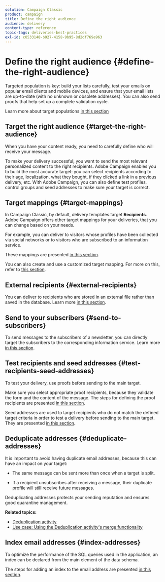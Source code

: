 ```yaml
---
solution: Campaign Classic
product: campaign
title: Define the right audience
audience: delivery
content-type: reference
topic-tags: deliveries-best-practices
exl-id: c0533148-b027-4158-9b95-8d2df769e963
---
```

# Define the right audience {#define-the-right-audience}

Targeted population is key: build your lists carefully, test your emails on popular email clients and mobile devices, and ensure that your email lists are up-to-date (with no unknown or obsolete addresses). You can also send proofs that help set up a complete validation cycle.

Learn more about target populations [in this section](../../delivery/using/steps-defining-the-target-population.md)

## Target the right audience {#target-the-right-audience}

When you have your content ready, you need to carefully define who will receive your message.

To make your delivery successful, you want to send the most relevant personalized content to the right recipients. Adobe Campaign enables you to build the most accurate target: you can select recipients according to their age, localization, what they bought, if they clicked a link in a previous delivery, etc. With Adobe Campaign, you can also define test profiles, control groups and seed addresses to make sure your target is correct.

## Target mappings {#target-mappings}

In Campaign Classic, by default, delivery templates target **Recipients**. Adobe Campaign offers other target mappings for your deliveries, that you can change based on your needs.

For example, you can deliver to visitors whose profiles have been collected via social networks or to visitors who are subscribed to an information service.

These mappings are presented [in this section](../../delivery/using/selecting-a-target-mapping.md).

You can also create and use a customized target mapping. For more on this, refer to [this section](../../configuration/using/target-mapping.md).

## External recipients {#external-recipients}

You can deliver to recipients who are stored in an external file rather than saved in the database. Learn more [in this section](../../delivery/using/steps-defining-the-target-population.md#selecting-external-recipients).

## Send to your subscribers {#send-to-subscribers}

To send messages to the subscribers of a newsletter, you can directly target the subscribers to the corresponding information service. Learn more [in this section](../../delivery/using/managing-subscriptions.md#delivering-to-the-subscribers-of-a-service).


## Test recipients and seed addresses {#test-recipients-seed-addresses}

To test your delivery, use proofs before sending to the main target.

Make sure you select appropriate proof recipients, because they validate the form and the content of the message. The steps for defining the proof recipients are presented [in this section](../../delivery/using/steps-defining-the-target-population.md#selecting-the-proof-target).

Seed addresses are used to target recipients who do not match the defined target criteria in order to test a delivery before sending to the main target. They are presented [in this section](../../delivery/using/about-seed-addresses.md).

## Deduplicate addresses {#deduplicate-addresses}

It is important to avoid having duplicate email addresses, because this can have an impact on your target:

* The same message can be sent more than once when a target is split.

* If a recipient unsubscribes after receiving a message, their duplicate profile will still receive future messages.

Deduplicating addresses protects your sending reputation and ensures good quarantine management.

**Related topics:**

* [Deduplication activity](../../workflow/using/deduplication.md).
* [Use case: Using the Deduplication activity's merge functionality](../../workflow/using/deduplication-merge.md)

## Index email addresses {#index-addresses}

To optimize the performance of the SQL queries used in the application, an index can be declared from the main element of the data schema.

The steps for adding an index to the email address are presented [in this section](../../configuration/using/database-mapping.md#indexed-fields).
